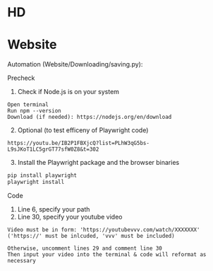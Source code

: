 # HD


# Website
Automation (Website/Downloading/saving.py):

Precheck
1. Check if Node.js is on your system
  ```
  Open terminal
  Run npm --version
  Download (if needed): https://nodejs.org/en/download
  ```

2. Optional (to test efficeny of Playwright code)
  ```
  https://youtu.be/IB2P1FBXjcQ?list=PLhW3qG5bs-L9sJKoT1LC5grGT77sfW0Z8&t=302
  ```

3. Install the Playwright package and the browser binaries
  ```bash
  pip install playwright
  playwright install
  ```

Code
1. Line 6, specify your path
2. Line 30, specify your youtube video
  ```
  Video must be in form: 'https://youtubevvv.com/watch/XXXXXXX'
  ('https://' must be inlcuded, 'vvv' must be included)
  ```

  ```
  Otherwise, uncomment lines 29 and comment line 30
  Then input your video into the terminal & code will reformat as necessary
  ```
  
   
